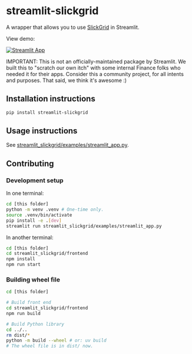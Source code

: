 # streamlit-slickgrid

A wrapper that allows you to use [SlickGrid](https://github.com/ghiscoding/slickgrid-universal) in Streamlit.

View demo:

[![Streamlit App](https://static.streamlit.io/badges/streamlit_badge_black_white.svg)](https://slickgrid.streamlit.app/)

IMPORTANT: This is not an officially-maintained package by Streamlit. We built this to "scratch our own itch" with some internal Finance folks who needed it for their apps. Consider this a community project, for all intents and purposes. That said, we think it's awesome :)

## Installation instructions

```sh
pip install streamlit-slickgrid
```

## Usage instructions

See [streamlit_slickgrid/examples/streamlit_app.py](https://github.com/streamlit/streamlit-slickgrid/blob/main/streamlit_slickgrid/example/streamlit_app.py).

## Contributing

### Development setup

In one terminal:

```sh
cd [this folder]
python -m venv .venv # One-time only.
source .venv/bin/activate
pip install -e .[dev]
streamlit run streamlit_slickgrid/examples/streamlit_app.py
```

In another terminal:

```sh
cd [this folder]
cd streamlit_slickgrid/frontend
npm install
npm run start
```

### Building wheel file

```sh
cd [this folder]

# Build front end
cd streamlit_slickgrid/frontend
npm run build

# Build Python library
cd ../..
rm dist/*
python -m build --wheel # or: uv build
# The wheel file is in dist/ now.
```
